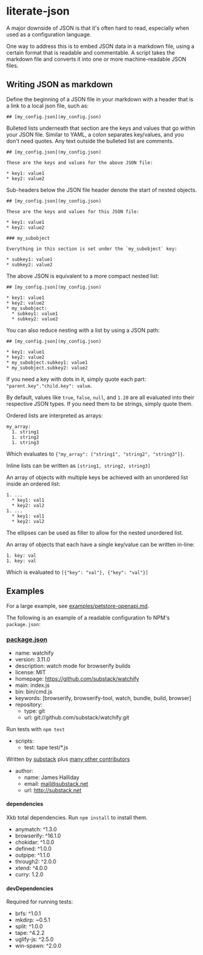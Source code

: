 # literate-json

A major downside of JSON is that it's often hard to read, especially when used as a configuration language.

One way to address this is to embed JSON data in a markdown file, using a certain format that is readable and commentable. A script takes the markdown file and converts it into one or more machine-readable JSON files.

## Writing JSON as markdown

Define the beginning of a JSON file in your markdown with a header that is a link to a local json file, such as:

```
## [my_config.json](my_config.json)
```

Bulleted lists underneath that section are the keys and values that go within your JSON file. Similar to YAML, a colon separates key/values, and you don't need quotes. Any text outside the bulleted list are comments.

```
## [my_config.json](my_config.json)

These are the keys and values for the above JSON file:

* key1: value1
* key2: value2
```

Sub-headers below the JSON file header denote the start of nested objects.


```
## [my_config.json](my_config.json)

These are the keys and values for this JSON file:

* key1: value1
* key2: value2

### my_subobject

Everything in this section is set under the `my_subobject` key:

* subkey1: value1
* subkey2: value2
```

The above JSON is equivalent to a more compact nested list:

```
## [my_config.json](my_config.json)

* key1: value1
* key2: value2
* my_subobject:
  * subkey1: value1
  * subkey2: value2
```

You can also reduce nesting with a list by using a JSON path:

```
## [my_config.json](my_config.json)

* key1: value1
* key2: value2
* my_subobject.subkey1: value1
* my_subobject.subkey2: value2
```

If you need a key with dots in it, simply quote each part: `"parent.key"."child.key": value`.

By default, values like `true`, `false`, `null`, and `1.20` are all evaluated into their respective JSON types. If you need them to be strings, simply quote them.

Ordered lists are interpreted as arrays:

```
my_array:
  1. string1
  1. string2
  1. string3
```

Which evaluates to `{"my_array": ["string1", "string2", "string3"]}`.

Inline lists can be written as `[string1, string2, string3]`

An array of objects with multiple keys be achieved with an unordered list inside an ordered list:

```
1. ...
  * key1: val1
  * key2: val2
1. ...
  * key1: val1
  * key2: val2
```

The ellipses can be used as filler to allow for the nested unordered list.

An array of objects that each have a single key/value can be written in-line:

```
1. key: val
1. key: val
```

Which is evaluated to `[{"key": "val"}, {"key": "val"}]`

## Examples

For a large example, see [examples/petstore-openapi.md](examples/petstore-openapi.md).

The following is an example of a readable configuration fo NPM's `package.json`:

### [package.json](package.json)

* name: watchify
* version: 3.11.0
* description: watch mode for browserify builds
* license: MIT
* homepage: https://github.com/substack/watchify
* main: index.js
* bin: bin/cmd.js
* keywords: [browserify, browserify-tool, watch, bundle, build, browser]
* repository:
  * type: git
  * url: git://github.com/substack/watchify.git

Run tests with `npm test`

* scripts:
  * test: tape test/*.js

Written by [substack](https://github.com/substack) plus [many other contributors](https://github.com/browserify/watchify/graphs/contributors)

* author:
  * name: James Halliday
  * email: mail@substack.net
  * url: http://substack.net

#### dependencies

Xkb total dependencies. Run `npm install` to install them.

* anymatch: ^1.3.0
* browserify: ^16.1.0
* chokidar: ^1.0.0
* defined: ^1.0.0
* outpipe: ^1.1.0
* through2: ^2.0.0
* xtend: ^4.0.0
* curry: 1.2.0

#### devDependencies

Required for running tests:

* brfs: ^1.0.1
* mkdirp: ~0.5.1
* split: ^1.0.0
* tape: ^4.2.2
* uglify-js: ^2.5.0
* win-spawn: ^2.0.0
